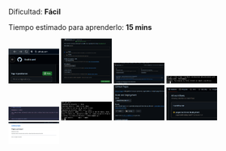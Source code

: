 Dificultad: **Fácil**

Tiempo estimado para aprenderlo: **15 mins**

<img src="media/gfm_1.png" width="100">

<img src="media/gfm_2.png" width="100">

<img src="media/gfm_3.png" width="100">

<img src="media/gfm_4.png" width="100">

<img src="media/gfm_5.png" width="100">

<img src="media/gfm_6.png" width="100">

<img src="media/gfm_7.png" width="100">

<img src="media/gfm_8.png" width="100">

<img src="media/gfm_9.png" width="100">

